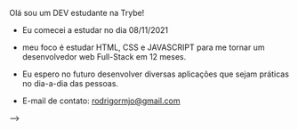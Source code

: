 Olá sou um DEV estudante na Trybe!

- Eu comecei a estudar no dia 08/11/2021
- meu foco é estudar HTML, CSS e JAVASCRIPT para me tornar um desenvolvedor web Full-Stack em 12 meses.
- Eu espero no futuro desenvolver diversas aplicações que sejam práticas no dia-a-dia das pessoas.

- E-mail de contato: rodrigormjo@gmail.com

-->
